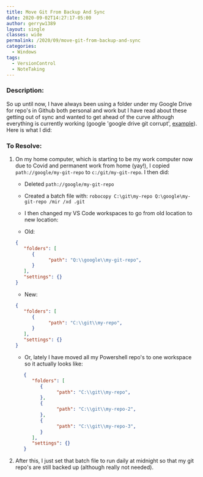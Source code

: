 ```yaml
---
title: Move Git From Backup And Sync
date: 2020-09-02T14:27:17-05:00
author: gerryw1389
layout: single
classes: wide
permalink: /2020/09/move-git-from-backup-and-sync
categories:
  - Windows
tags:
  - VersionControl
  - NoteTaking
---
```

<!--more-->

### Description:

So up until now, I have always been using a folder under my Google Drive for repo's in Github both personal and work but I have read about these getting out of sync and wanted to get ahead of the curve although everything is currently working (google 'google drive git corrupt', [example](https://stackoverflow.com/questions/31984751/google-drive-can-corrupt-repositories-in-github-desktop)). Here is what I did:

### To Resolve:

1. On my home computer, which is starting to be my work computer now due to Covid and permanent work from home (yay!), I copied `path://google/my-git-repo` to `c:/git/my-git-repo`. I then did:

   - Deleted  `path://google/my-git-repo`
   - Created a batch file with: `robocopy C:\git\my-repo Q:\google\my-git-repo /mir /xd .git`
   - I then changed my VS Code workspaces to go from old location to new location:

   - Old:

   ```json
   {
      "folders": [
         {
               "path": "Q:\\google\\my-git-repo",
         }
      ],
      "settings": {}
   }
   ```

   - New:

   ```json
   {
      "folders": [
         {
               "path": "C:\\git\\my-repo",
         }
      ],
      "settings": {}
   }
   ```

   - Or, lately I have moved all my Powershell repo's to one workspace so it actually looks like:

   ```json
      {
         "folders": [
            {
                  "path": "C:\\git\\my-repo",
            },
            {
                  "path": "C:\\git\\my-repo-2",
            },
            {
                  "path": "C:\\git\\my-repo-3",
            }
         ],
         "settings": {}
      }
      ```

2. After this, I just set that batch file to run daily at midnight so that my git repo's are still backed up (although really not needed).
